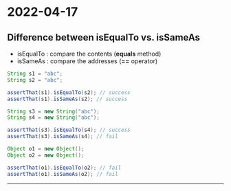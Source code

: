 # 2022-04-17
## Difference between isEqualTo vs. isSameAs
- isEqualTo : compare the contents (**equals** method)
- isSameAs : compare the addresses (**==** operator)

```java
String s1 = "abc";
String s2 = "abc";

assertThat(s1).isEqualTo(s2); // success
assertThat(s1).isSameAs(s2); // success

String s3 = new String("abc");
String s4 = new String("abc");

assertThat(s3).isEqualTo(s4); // success
assertThat(s3).isSameAs(s4); // fail

Object o1 = new Object();
Object o2 = new Object();

assertThat(o1).isEqualTo(o2); // fail
assertThat(o1).isSameAs(o2); // fail
```
***
